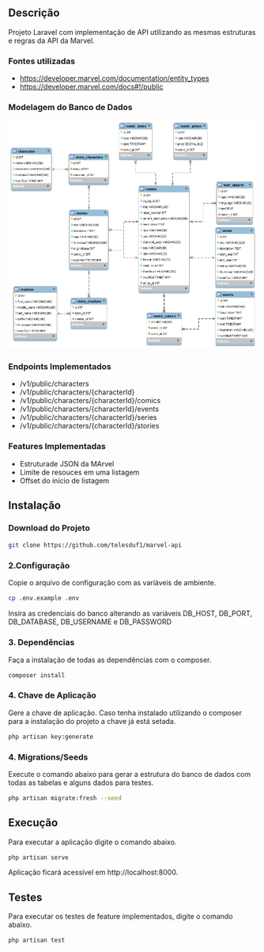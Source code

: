 ## Descrição

Projeto Laravel com implementação de API utilizando as mesmas estruturas e regras da API da Marvel.

### Fontes utilizadas
- https://developer.marvel.com/documentation/entity_types
- https://developer.marvel.com/docs#!/public

### Modelagem do Banco de Dados

<p align="center">
  <img alt="DER_MARVEL_API" title="DER" src="./misc/DER_MARVEL_API.png">
</p>

### Endpoints Implementados

- /v1/public/characters
- /v1/public/characters/{characterId}
- /v1/public/characters/{characterId}/comics
- /v1/public/characters/{characterId}/events
- /v1/public/characters/{characterId}/series
- /v1/public/characters/{characterId}/stories

### Features Implementadas

- Estruturade JSON da MArvel
- Limite de resouces em uma listagem
- Offset do início de listagem

## Instalação

### Download do Projeto

```bash
git clone https://github.com/telesduf1/marvel-api
```

### 2.Configuração

Copie o arquivo de configuração com as variáveis de ambiente.

```bash
cp .env.example .env
```

Insira as credenciais do banco alterando as variáveis DB_HOST, DB_PORT, DB_DATABASE, DB_USERNAME e DB_PASSWORD

### 3. Dependências

Faça a instalação de todas as dependências com o composer.

```bash
composer install
```

### 4. Chave de Aplicação

Gere a chave de aplicação. Caso tenha instalado utilizando o composer para a instalação do projeto a chave já está setada. 

```bash
php artisan key:generate
```

### 4. Migrations/Seeds

Execute o comando abaixo para gerar a estrutura do banco de dados com todas as tabelas e alguns dados para testes.

```bash
php artisan migrate:fresh --seed
```

## Execução

Para executar a aplicação digite o comando abaixo.

```bash
php artisan serve
```

Aplicação ficará acessível em http://localhost:8000.

## Testes

Para executar os testes de feature implementados, digite o comando abaixo.

```bash
php artisan test
```